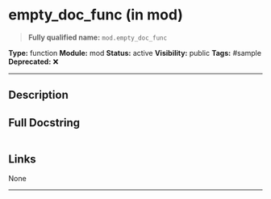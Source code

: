 # empty_doc_func (in mod)
> **Fully qualified name:** `mod.empty_doc_func`

**Type:** function
**Module:** mod
**Status:** active
**Visibility:** public
**Tags:** #sample
**Deprecated:** ❌

---

## Description


## Full Docstring
```

```

## Links
None

---
